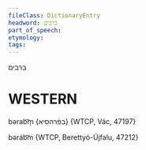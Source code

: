 ```yaml
---
fileClass: DictionaryEntry
headword: ברבים
part_of_speech: 
etymology: 
tags: 
---
```

ברבים

WESTERN
========

bərab͡m̩ {בפֿרהסיא} {WTCP, Vác, 47197}

bəráb͡m {WTCP, Berettyó-Újfalu, 47212}

